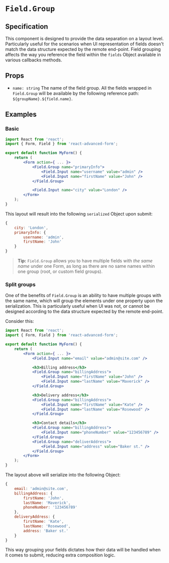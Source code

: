 # `Field.Group`

## Specification

This component is designed to provide the data separation on a layout level. Particularly useful for the scenarios when UI representation of fields doesn't match the data structure expected by the remote end-point. Field grouping affects the way you reference the field within the `fields` Object available in various callbacks methods.

## Props

* `name: string` The name of the field group. All the fields wrapped in `Field.Group` will be available by the following reference path: `${groupName}.${field.name}`.

## Examples

### Basic

```jsx
import React from 'react';
import { Form, Field } from 'react-advanced-form';

export default function MyForm() {
    return (
        <Form action={ ... }>
            <Field.Group name="primaryInfo">
                <Field.Input name="username" value="admin" />
                <Field.Input name="firstName" value="John" />
            </Field.Group>

            <Field.Input name="city" value="London" />
        </Form>
    );
}
```

This layout will result into the following `serialized` Object upon submit:

```js
{
    city: 'London',
    primaryInfo: {
        username: 'admin',
        firstName: 'John'
    }
}
```

> **Tip:** `Field.Group` allows you to have multiple fields with _the same name_ under one Form, as long as there are no same names within one group (root, or custom field groups).

### Split groups

One of the benefits of `Field.Group` is an ability to have multiple groups with the same name, which will group the elements under one property upon the serialization. This is particularly useful when UI was not, or cannot be designed according to the data structure expected by the remote end-point.

Consider this:

```jsx
import React from 'react';
import { Form, Field } from 'react-advanced-form';

export default function MyForm() {
    return (
        <Form action={ ... }>
            <Field.Input name="email" value="admin@site.com" />

            <h3>Billing address</h3>
            <Field.Group name="billingAddress">
                <Field.Input name="firstName" value="John" />
                <Field.Input name="lastName" value="Maverick" />
            </Field.Group>

            <h3>Delivery address</h3>
            <Field.Group name="billingAddress">
                <Field.Input name="firstName" value="Kate" />
                <Field.Input name="lastName" value="Rosewood" />
            </Field.Group>

            <h3>Contact details</h3>
            <Field.Group name="billingAddress">
                <Field.Input name="phoneNumber" value="123456789" />
            </Field.Group>
            <Field.Group name="deliverAddress">
                <Field.Input name="address" value="Baker st." />
            </Field.Group>
        </Form>
    );
}
```

The layout above will serialize into the following Object:

```js
{
    email: 'admin@site.com',
    billingAddress: {
        firstName: 'John',
        lastName: 'Maverick',
        phoneNumber: '123456789'
    },
    deliveryAddress: {
        firstName: 'Kate',
        lastName: 'Rosewood',
        address: 'Baker st.'
    }
}
```

This way grouping your fields dictates how their data will be handled when it comes to submit, reducing extra composition logic.



